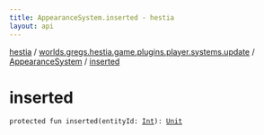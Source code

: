```yaml
---
title: AppearanceSystem.inserted - hestia
layout: api
---
```


<div class='api-docs-breadcrumbs'><a href="../../index.html">hestia</a> / <a href="../index.html">worlds.gregs.hestia.game.plugins.player.systems.update</a> / <a href="index.html">AppearanceSystem</a> / <a href="./inserted.html">inserted</a></div>

# inserted

<div class="signature"><code><span class="keyword">protected</span> <span class="keyword">fun </span><span class="identifier">inserted</span><span class="symbol">(</span><span class="parameterName" id="worlds.gregs.hestia.game.plugins.player.systems.update.AppearanceSystem$inserted(kotlin.Int)/entityId">entityId</span><span class="symbol">:</span>&nbsp;<a href="https://kotlinlang.org/api/latest/jvm/stdlib/kotlin/-int/index.html"><span class="identifier">Int</span></a><span class="symbol">)</span><span class="symbol">: </span><a href="https://kotlinlang.org/api/latest/jvm/stdlib/kotlin/-unit/index.html"><span class="identifier">Unit</span></a></code></div>
